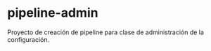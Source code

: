 # pipeline-admin
Proyecto de creación de pipeline para clase de administración de la configuración.
